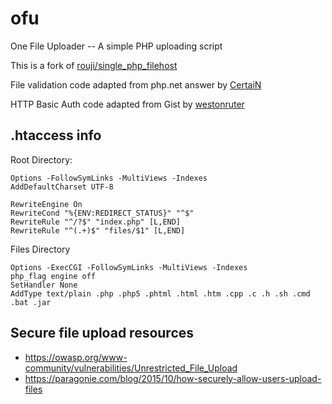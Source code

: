 # ofu
One File Uploader -- A simple PHP uploading script

This is a fork of <a href="https://github.com/rouji/single_php_filehost">rouji/single_php_filehost</a>

File validation code adapted from php.net answer by <a href="https://www.php.net/manual/en/features.file-upload.php#114004">CertaiN</a>

HTTP Basic Auth code adapted from Gist by <a href="https://gist.github.com/westonruter/3131129">westonruter</a>

## .htaccess info

Root Directory:

```
Options -FollowSymLinks -MultiViews -Indexes
AddDefaultCharset UTF-8

RewriteEngine On
RewriteCond "%{ENV:REDIRECT_STATUS}" "^$"
RewriteRule "^/?$" "index.php" [L,END]
RewriteRule "^(.+)$" "files/$1" [L,END]
```


Files Directory

```
Options -ExecCGI -FollowSymLinks -MultiViews -Indexes
php_flag engine off
SetHandler None
AddType text/plain .php .php5 .phtml .html .htm .cpp .c .h .sh .cmd .bat .jar
```

## Secure file upload resources

* https://owasp.org/www-community/vulnerabilities/Unrestricted_File_Upload
* https://paragonie.com/blog/2015/10/how-securely-allow-users-upload-files